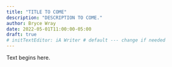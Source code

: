 ```yaml
---
title: "TITLE TO COME"
description: "DESCRIPTION TO COME."
author: Bryce Wray
date: 2022-05-01T11:00:00-05:00
draft: true
# initTextEditor: iA Writer # default --- change if needed
---
```


Text begins here.
